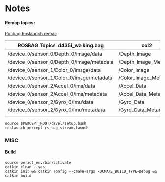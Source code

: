 # Notes

#### Remap topics:

[Rosbag Roslaunch remap](https://stackoverflow.com/questions/43527081/publish-rosbag-image-on-a-topic-other-than-camera-image-raw)


| ROSBAG Topics: d435i_walking.bag          | col2                  |
| ------------------------------------------- | ----------------------- |
| /device_0/sensor_0/Depth_0/image/data     | /Depth_Image          |
| /device_0/sensor_0/Depth_0/image/metadata | /Depth_Image_Metadata |
| /device_0/sensor_1/Color_0/image/data     | /Color_Image          |
| /device_0/sensor_1/Color_0/image/metadata | /Color_Image_Metadata |
| /device_0/sensor_2/Accel_0/imu/data       | /Accel_Data           |
| /device_0/sensor_2/Accel_0/imu/metadata   | /Accel_Data_Metadata  |
| /device_0/sensor_2/Gyro_0/imu/data        | /Gyro_Data            |
| /device_0/sensor_2/Gyro_0/imu/metadata    | /Gyro_Data_Metadata   |
|                                           |                       |

```
source $PERCEPT_ROOT/devel/setup.bash
roslaunch percept rs_bag_stream.launch 
```

### MISC

#### Build
```
source peract_env/bin/activate
catkin clean --yes
catkin init && catkin config --cmake-args -DCMAKE_BUILD_TYPE=Debug && catkin build
```
